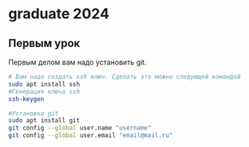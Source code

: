 # graduate 2024

## Первым урок
Первым делом вам надо установить git. 
```bash
# Вам надо создать ssh ключ. Сделать это можно следующей командой
sudo apt install ssh
#Генерация ключа ssh
ssh-keygen

#Установка git
sudo apt install git
git config --global user.name "username"
git config --global user.email "email@mail.ru"





